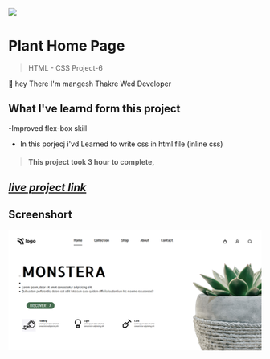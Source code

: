 ![](https://img.shields.io/badge/Live%20Project%206-Hosting%20Landing%20Page-brightgreen)

# Plant Home Page 
> HTML - CSS Project-6 

🙌 hey There I'm mangesh Thakre Wed Developer 
##  What I've learnd form this project 
 
  -Improved flex-box skill
 - In this porjecj i'vd Learned to write css in html file (inline css)

> #### This project took 3 hour to complete, 

 ##  _[live project link](https://full-stack-js-html-css-project-6.netlify.app "HTML-CSS_Project-4" )_

## Screenshort
![alt text](https://github.com/MangeshThakre/HTML-CSS-Project-6/blob/master/project-6.png?raw=true)

